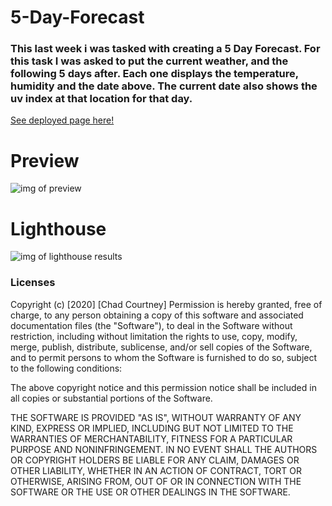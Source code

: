 # 5-Day-Forecast

### This last week i was tasked with creating a 5 Day Forecast. For this task I was asked to put the current weather, and the following 5 days after. Each one displays the temperature, humidity and the date above. The current date also shows the uv index at that location for that day.

<a href="https://chadcourtney9.github.io/Daily-Planner/">See deployed page here!</a>

# Preview

![img of preview](https://github.com/chadcourtney9/5-Day-Forecast/blob/main/assets/images/preview.PNG)

# Lighthouse

![img of lighthouse results](https://github.com/chadcourtney9/5-Day-Forecast/blob/main/assets/images/lighthouse.PNG)

### Licenses 

Copyright (c) [2020] [Chad Courtney]
Permission is hereby granted, free of charge, to any person obtaining a copy of this software and associated documentation files (the "Software"), to deal in the Software without restriction, including without limitation the rights to use, copy, modify, merge, publish, distribute, sublicense, and/or sell copies of the Software, and to permit persons to whom the Software is furnished to do so, subject to the following conditions:

The above copyright notice and this permission notice shall be included in all copies or substantial portions of the Software.

THE SOFTWARE IS PROVIDED "AS IS", WITHOUT WARRANTY OF ANY KIND, EXPRESS OR IMPLIED, INCLUDING BUT NOT LIMITED TO THE WARRANTIES OF MERCHANTABILITY, FITNESS FOR A PARTICULAR PURPOSE AND NONINFRINGEMENT. IN NO EVENT SHALL THE AUTHORS OR COPYRIGHT HOLDERS BE LIABLE FOR ANY CLAIM, DAMAGES OR OTHER LIABILITY, WHETHER IN AN ACTION OF CONTRACT, TORT OR OTHERWISE, ARISING FROM, OUT OF OR IN CONNECTION WITH THE SOFTWARE OR THE USE OR OTHER DEALINGS IN THE SOFTWARE.